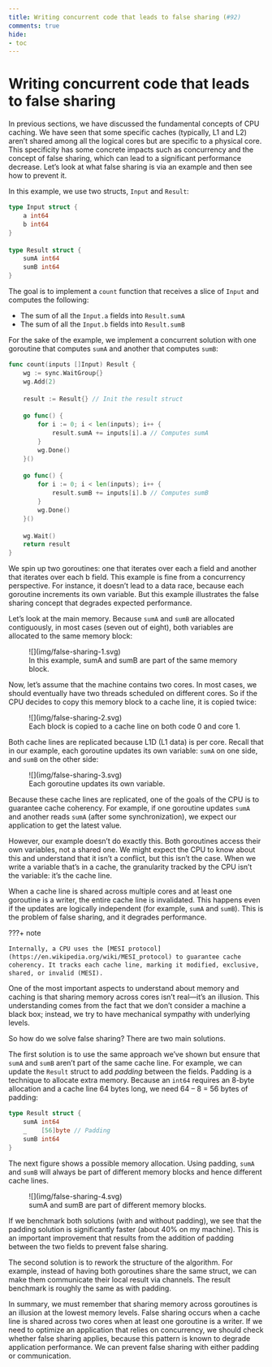```yaml
---
title: Writing concurrent code that leads to false sharing (#92)
comments: true
hide:
- toc
---
```


# Writing concurrent code that leads to false sharing

In previous sections, we have discussed the fundamental concepts of CPU caching. We have seen that some specific caches (typically, L1 and L2) aren’t shared among all the logical cores but are specific to a physical core. This specificity has some concrete impacts such as concurrency and the concept of false sharing, which can lead to a significant performance decrease. Let’s look at what false sharing is via an example and then see how to prevent it.

In this example, we use two structs, `Input` and `Result`:

```go
type Input struct {
    a int64
    b int64
}

type Result struct {
    sumA int64
    sumB int64
}
```

The goal is to implement a `count` function that receives a slice of `Input` and computes the following:

* The sum of all the `Input.a` fields into `Result.sumA`
* The sum of all the `Input.b` fields into `Result.sumB`

For the sake of the example, we implement a concurrent solution with one goroutine that computes `sumA` and another that computes `sumB`:

```go
func count(inputs []Input) Result {
    wg := sync.WaitGroup{}
    wg.Add(2)

    result := Result{} // Init the result struct

    go func() {
        for i := 0; i < len(inputs); i++ {
            result.sumA += inputs[i].a // Computes sumA
        }
        wg.Done()
    }()

    go func() {
        for i := 0; i < len(inputs); i++ {
            result.sumB += inputs[i].b // Computes sumB
        }
        wg.Done()
    }()

    wg.Wait()
    return result
}
```

We spin up two goroutines: one that iterates over each a field and another that iterates over each b field. This example is fine from a concurrency perspective. For instance, it doesn’t lead to a data race, because each goroutine increments its own variable. But this example illustrates the false sharing concept that degrades expected performance.

Let’s look at the main memory. Because `sumA` and `sumB` are allocated contiguously, in most cases (seven out of eight), both variables are allocated to the same memory block:

<figure markdown>
  ![](img/false-sharing-1.svg)
  <figcaption>In this example, sumA and sumB are part of the same memory block.</figcaption>
</figure>


Now, let’s assume that the machine contains two cores. In most cases, we should eventually have two threads scheduled on different cores. So if the CPU decides to copy this memory block to a cache line, it is copied twice:

<figure markdown>
  ![](img/false-sharing-2.svg)
  <figcaption>Each block is copied to a cache line on both code 0 and core 1.</figcaption>
</figure>

Both cache lines are replicated because L1D (L1 data) is per core. Recall that in our example, each goroutine updates its own variable: `sumA` on one side, and `sumB` on the other side:

<figure markdown>
  ![](img/false-sharing-3.svg)
  <figcaption>Each goroutine updates its own variable.</figcaption>
</figure>

Because these cache lines are replicated, one of the goals of the CPU is to guarantee cache coherency. For example, if one goroutine updates `sumA` and another reads `sumA` (after some synchronization), we expect our application to get the latest value.

However, our example doesn’t do exactly this. Both goroutines access their own variables, not a shared one. We might expect the CPU to know about this and understand that it isn’t a conflict, but this isn’t the case. When we write a variable that’s in a cache, the granularity tracked by the CPU isn’t the variable: it’s the cache line.

When a cache line is shared across multiple cores and at least one goroutine is a writer, the entire cache line is invalidated. This happens even if the updates are logically independent (for example, `sumA` and `sumB`). This is the problem of false sharing, and it degrades performance.

???+ note

    Internally, a CPU uses the [MESI protocol](https://en.wikipedia.org/wiki/MESI_protocol) to guarantee cache coherency. It tracks each cache line, marking it modified, exclusive, shared, or invalid (MESI).

One of the most important aspects to understand about memory and caching is that sharing memory across cores isn’t real—it’s an illusion. This understanding comes from the fact that we don’t consider a machine a black box; instead, we try to have mechanical sympathy with underlying levels.

So how do we solve false sharing? There are two main solutions.

The first solution is to use the same approach we’ve shown but ensure that `sumA` and `sumB` aren’t part of the same cache line. For example, we can update the `Result` struct to add _padding_ between the fields. Padding is a technique to allocate extra memory. Because an `int64` requires an 8-byte allocation and a cache line 64 bytes long, we need 64 – 8 = 56 bytes of padding:

```go hl_lines="3"
type Result struct {
    sumA int64
    _    [56]byte // Padding
    sumB int64
}
```

The next figure shows a possible memory allocation. Using padding, `sumA` and `sumB` will always be part of different memory blocks and hence different cache lines.

<figure markdown>
  ![](img/false-sharing-4.svg)
  <figcaption>sumA and sumB are part of different memory blocks.</figcaption>
</figure>

If we benchmark both solutions (with and without padding), we see that the padding solution is significantly faster (about 40% on my machine). This is an important improvement that results from the addition of padding between the two fields to prevent false sharing.

The second solution is to rework the structure of the algorithm. For example, instead of having both goroutines share the same struct, we can make them communicate their local result via channels. The result benchmark is roughly the same as with padding.

In summary, we must remember that sharing memory across goroutines is an illusion at the lowest memory levels. False sharing occurs when a cache line is shared across two cores when at least one goroutine is a writer. If we need to optimize an application that relies on concurrency, we should check whether false sharing applies, because this pattern is known to degrade application performance. We can prevent false sharing with either padding or communication.
